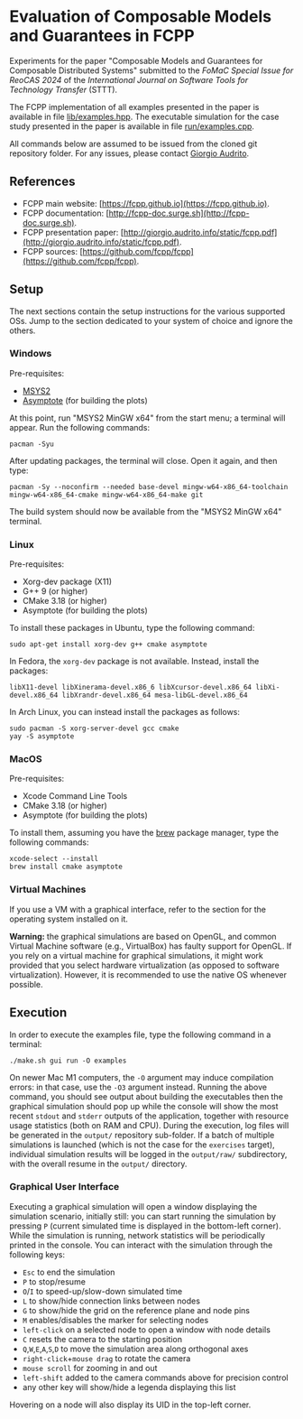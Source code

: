 # Evaluation of Composable Models and Guarantees in FCPP

Experiments for the paper "Composable Models and Guarantees for Composable Distributed Systems" submitted to the _FoMaC Special Issue for ReoCAS 2024_ of the _International Journal on Software Tools for Technology Transfer_ (STTT).

The FCPP implementation of all examples presented in the paper is available in file [lib/examples.hpp](https://github.com/fcpp/fcpp-exercises/blob/master/lib/examples.hpp).
The executable simulation for the case study presented in the paper is available in file [run/examples.cpp](https://github.com/fcpp/fcpp-exercises/blob/master/run/examples.cpp).

All commands below are assumed to be issued from the cloned git repository folder. For any issues, please contact [Giorgio Audrito](mailto:giorgio.audrito@unito.it).


## References

- FCPP main website: [https://fcpp.github.io](https://fcpp.github.io).
- FCPP documentation: [http://fcpp-doc.surge.sh](http://fcpp-doc.surge.sh).
- FCPP presentation paper: [http://giorgio.audrito.info/static/fcpp.pdf](http://giorgio.audrito.info/static/fcpp.pdf).
- FCPP sources: [https://github.com/fcpp/fcpp](https://github.com/fcpp/fcpp).


## Setup

The next sections contain the setup instructions for the various supported OSs. Jump to the section dedicated to your system of choice and ignore the others.

### Windows

Pre-requisites:
- [MSYS2](https://www.msys2.org)
- [Asymptote](http://asymptote.sourceforge.io) (for building the plots)

At this point, run "MSYS2 MinGW x64" from the start menu; a terminal will appear. Run the following commands:
```
pacman -Syu
```
After updating packages, the terminal will close. Open it again, and then type:
```
pacman -Sy --noconfirm --needed base-devel mingw-w64-x86_64-toolchain mingw-w64-x86_64-cmake mingw-w64-x86_64-make git
```
The build system should now be available from the "MSYS2 MinGW x64" terminal.

### Linux

Pre-requisites:
- Xorg-dev package (X11)
- G++ 9 (or higher)
- CMake 3.18 (or higher)
- Asymptote (for building the plots)

To install these packages in Ubuntu, type the following command:
```
sudo apt-get install xorg-dev g++ cmake asymptote
```
In Fedora, the `xorg-dev` package is not available. Instead, install the packages:
```
libX11-devel libXinerama-devel.x86_6 libXcursor-devel.x86_64 libXi-devel.x86_64 libXrandr-devel.x86_64 mesa-libGL-devel.x86_64
```
In Arch Linux, you can instead install the packages as follows:
```
sudo pacman -S xorg-server-devel gcc cmake
yay -S asymptote
```

### MacOS

Pre-requisites:
- Xcode Command Line Tools
- CMake 3.18 (or higher)
- Asymptote (for building the plots)

To install them, assuming you have the [brew](https://brew.sh) package manager, type the following commands:
```
xcode-select --install
brew install cmake asymptote
```

### Virtual Machines

If you use a VM with a graphical interface, refer to the section for the operating system installed on it.

**Warning:** the graphical simulations are based on OpenGL, and common Virtual Machine software (e.g., VirtualBox) has faulty support for OpenGL. If you rely on a virtual machine for graphical simulations, it might work provided that you select hardware virtualization (as opposed to software virtualization). However, it is recommended to use the native OS whenever possible.


## Execution

In order to execute the examples file, type the following command in a terminal:
```
./make.sh gui run -O examples
```
On newer Mac M1 computers, the `-O` argument may induce compilation errors: in that case, use the `-O3` argument instead.
Running the above command, you should see output about building the executables then the graphical simulation should pop up while the console will show the most recent `stdout` and `stderr` outputs of the application, together with resource usage statistics (both on RAM and CPU).  During the execution, log files will be generated in the `output/` repository sub-folder. If a batch of multiple simulations is launched (which is not the case for the `exercises` target), individual simulation results will be logged in the `output/raw/` subdirectory, with the overall resume in the `output/` directory.

### Graphical User Interface

Executing a graphical simulation will open a window displaying the simulation scenario, initially still: you can start running the simulation by pressing `P` (current simulated time is displayed in the bottom-left corner). While the simulation is running, network statistics will be periodically printed in the console. You can interact with the simulation through the following keys:

- `Esc` to end the simulation
- `P` to stop/resume
- `O`/`I` to speed-up/slow-down simulated time
- `L` to show/hide connection links between nodes
- `G` to show/hide the grid on the reference plane and node pins
- `M` enables/disables the marker for selecting nodes
- `left-click` on a selected node to open a window with node details
- `C` resets the camera to the starting position
- `Q`,`W`,`E`,`A`,`S`,`D` to move the simulation area along orthogonal axes
- `right-click`+`mouse drag` to rotate the camera
- `mouse scroll` for zooming in and out
- `left-shift` added to the camera commands above for precision control
- any other key will show/hide a legenda displaying this list

Hovering on a node will also display its UID in the top-left corner.
